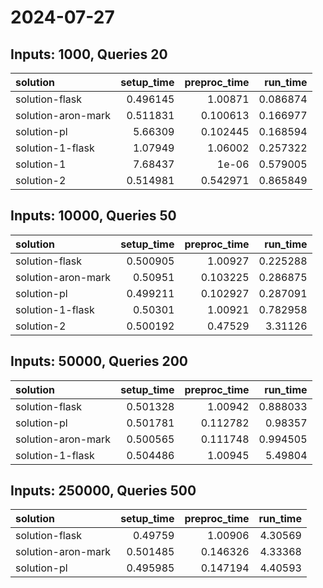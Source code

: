 # 2024-07-27

## Inputs: 1000, Queries 20

| solution           |   setup_time |   preproc_time |   run_time |
|:-------------------|-------------:|---------------:|-----------:|
| solution-flask     |     0.496145 |       1.00871  |   0.086874 |
| solution-aron-mark |     0.511831 |       0.100613 |   0.166977 |
| solution-pl        |     5.66309  |       0.102445 |   0.168594 |
| solution-1-flask   |     1.07949  |       1.06002  |   0.257322 |
| solution-1         |     7.68437  |       1e-06    |   0.579005 |
| solution-2         |     0.514981 |       0.542971 |   0.865849 |

## Inputs: 10000, Queries 50

| solution           |   setup_time |   preproc_time |   run_time |
|:-------------------|-------------:|---------------:|-----------:|
| solution-flask     |     0.500905 |       1.00927  |   0.225288 |
| solution-aron-mark |     0.50951  |       0.103225 |   0.286875 |
| solution-pl        |     0.499211 |       0.102927 |   0.287091 |
| solution-1-flask   |     0.50301  |       1.00921  |   0.782958 |
| solution-2         |     0.500192 |       0.47529  |   3.31126  |

## Inputs: 50000, Queries 200

| solution           |   setup_time |   preproc_time |   run_time |
|:-------------------|-------------:|---------------:|-----------:|
| solution-flask     |     0.501328 |       1.00942  |   0.888033 |
| solution-pl        |     0.501781 |       0.112782 |   0.98357  |
| solution-aron-mark |     0.500565 |       0.111748 |   0.994505 |
| solution-1-flask   |     0.504486 |       1.00945  |   5.49804  |

## Inputs: 250000, Queries 500

| solution           |   setup_time |   preproc_time |   run_time |
|:-------------------|-------------:|---------------:|-----------:|
| solution-flask     |     0.49759  |       1.00906  |    4.30569 |
| solution-aron-mark |     0.501485 |       0.146326 |    4.33368 |
| solution-pl        |     0.495985 |       0.147194 |    4.40593 |